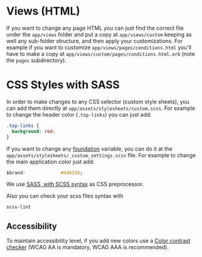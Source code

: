# Views (HTML)

If you want to change any page HTML  you can just find the correct file under the `app/views` folder and put a copy at `app/views/custom` keeping as well any sub-folder structure, and then apply your customizations. For example if you want to customize `app/views/pages/conditions.html` you'll have to make a copy at `app/views/custom/pages/conditions.html.erb` (note the `pages` subdirectory).

# CSS Styles with SASS

In order to make changes to any CSS selector (custom style sheets), you can add them directly at `app/assets/stylesheets/custom.scss`. For example to change the header color (`.top-links`) you can just add:

```css
.top-links {
  background: red;
}
```

If you want to change any [foundation](http://foundation.zurb.com/) variable, you can do it at the `app/assets/stylesheets/_custom_settings.scss` file. For example to change the main application color just add:

```css
$brand:             #446336;
```

We use [SASS, with SCSS syntax](http://sass-lang.com/guide) as CSS preprocessor.

Also you can check your scss files syntax with

```bash
scss-lint
```

## Accessibility

To maintain accessibility level, if you add new colors use a [Color contrast checker](http://webaim.org/resources/contrastchecker/) (WCAG AA is mandatory, WCAG AAA is recommended).
